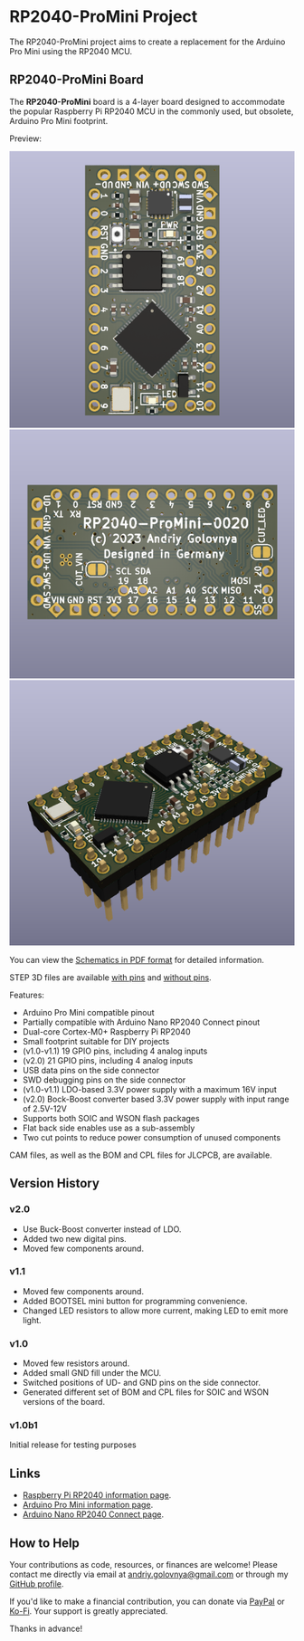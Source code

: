 # RP2040-ProMini Project

The RP2040-ProMini project aims to create a replacement for the Arduino Pro Mini using the RP2040 MCU.

## RP2040-ProMini Board

The **RP2040-ProMini** board is a 4-layer board designed to accommodate the popular Raspberry Pi RP2040 MCU in the commonly used, but obsolete, Arduino Pro Mini footprint.

Preview:

![RP2040-ProMini Front preview](img/Front.png)
![RP2040-ProMini Back preview](img/Back.png)
![RP2040-ProMini Side View preview](img/SideView.png)

You can view the [Schematics in PDF format](doc/RP2040-ProMini.pdf) for detailed information.

STEP 3D files are available [with pins](doc/RP2040-ProMini-with-pins.step) and [without pins](doc/RP2040-ProMini-board.step).

Features:

- Arduino Pro Mini compatible pinout
- Partially compatible with Arduino Nano RP2040 Connect pinout
- Dual-core Cortex-M0+ Raspberry Pi RP2040
- Small footprint suitable for DIY projects
- (v1.0-v1.1) 19 GPIO pins, including 4 analog inputs
- (v2.0) 21 GPIO pins, including 4 analog inputs
- USB data pins on the side connector
- SWD debugging pins on the side connector
- (v1.0-v1.1) LDO-based 3.3V power supply with a maximum 16V input 
- (v2.0) Bock-Boost converter based 3.3V power supply with input range of 2.5V-12V
- Supports both SOIC and WSON flash packages
- Flat back side enables use as a sub-assembly
- Two cut points to reduce power consumption of unused components

CAM files, as well as the BOM and CPL files for JLCPCB, are available.

## Version History

### v2.0

- Use Buck-Boost converter instead of LDO.
- Added two new digital pins.
- Moved few components around.

### v1.1

- Moved few components around.
- Added BOOTSEL mini button for programming convenience.
- Changed LED resistors to allow more current, making LED to emit more light.

### v1.0

- Moved few resistors around.
- Added small GND fill under the MCU.
- Switched positions of UD- and GND pins on the side connector.
- Generated different set of BOM and CPL files for SOIC and WSON versions of the board.

### v1.0b1

Initial release for testing purposes

## Links

- [Raspberry Pi RP2040 information page](https://www.raspberrypi.com/documentation/microcontrollers/rp2040.html).
- [Arduino Pro Mini information page](https://docs.arduino.cc/retired/boards/arduino-pro-mini).
- [Arduino Nano RP2040 Connect page](https://docs.arduino.cc/hardware/nano-rp2040-connect).

## How to Help

Your contributions as code, resources, or finances are welcome! Please contact me directly via email at andriy.golovnya@gmail.com or through my [GitHub profile](https://github.com/red-scorp).

If you'd like to make a financial contribution, you can donate via [PayPal](http://paypal.me/redscorp) or [Ko-Fi](http://ko-fi.com/redscorp). Your support is greatly appreciated.

Thanks in advance!